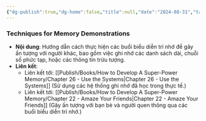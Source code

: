 ```yaml
---
{"dg-publish":true,"dg-home":false,"title":null,"date":"2024-08-31","tags":["#books","#memory","#How_to_Develop_A_Super_Power_Memory"],"Chương":"Chương25","dg-path":"Books/How to Develop A Super-Power Memory/Chapter 25 - Memory Demonstrations.md","permalink":"/books/how-to-develop-a-super-power-memory/chapter-25-memory-demonstrations/","dgPassFrontmatter":true,"noteIcon":"","updated":"2025-01-30T14:26:16.717+07:00"}
---
```


### Techniques for Memory Demonstrations

- **Nội dung**: Hướng dẫn cách thực hiện các buổi biểu diễn trí nhớ để gây ấn tượng với người khác, bao gồm việc ghi nhớ các danh sách dài, chuỗi số phức tạp, hoặc các thông tin trừu tượng.
- **Liên kết**:
    - Liên kết tới: [[Publish/Books/How to Develop A Super-Power Memory/Chapter 26 - Use the Systems\|Chapter 26 - Use the Systems]] (Sử dụng các hệ thống ghi nhớ đã học trong thực tế.)
    - Liên kết tới: [[Publish/Books/How to Develop A Super-Power Memory/Chapter 22 - Amaze Your Friends\|Chapter 22 - Amaze Your Friends]] (Gây ấn tượng với bạn bè và người quen thông qua các buổi biểu diễn trí nhớ.)
